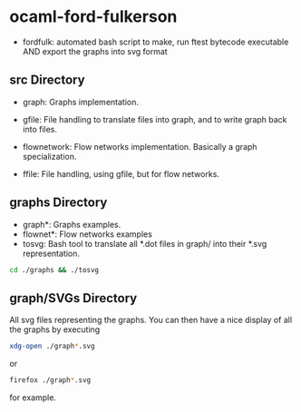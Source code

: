 # ocaml-ford-fulkerson

 - fordfulk: automated bash script to make, run ftest bytecode executable AND export the graphs into svg format

## src Directory

 - graph: Graphs implementation.

 - gfile: File handling to translate files into graph, and to write graph back into files.

 - flownetwork: Flow networks implementation. Basically a graph specialization.

 - ffile: File handling, using gfile, but for flow networks.

## graphs Directory

 - graph*: Graphs examples.
 - flownet*: Flow networks examples
 - tosvg: Bash tool to translate all *.dot files in graph/ into their *.svg representation.

```bash
cd ./graphs && ./tosvg
```

	
## graph/SVGs Directory

All svg files representing the graphs. You can then have a nice display of all the graphs by executing

```bash
xdg-open ./graph*.svg
```

or

```bash
firefox ./graph*.svg
```

for example.

